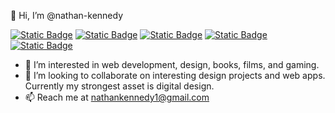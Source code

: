👋 Hi, I’m @nathan-kennedy

<a target="_blank" href="https://twitter.com/Diissiidentt">![Static Badge](https://img.shields.io/badge/x.com-grey?style=plastic&logo=x&logoColor=white&link=https%3A%2F%2Ftwitter.com%2FDiissiidentt)</a>  <a target="_blank" href="https://www.discord.com/users/115246554062782465">![Static Badge](https://img.shields.io/badge/Discord-green?style=plastic&logo=Discord&logoColor=white&link=https%3A%2F%2Fdiscord.com%2Fusers%2F115246554062782465)</a>  <a target="_blank" href="https://www.facebook.com/nate.kennedy.568/">![Static Badge](https://img.shields.io/badge/Facebook-blue?style=plastic&logo=Facebook&logoColor=white&link=https%3A%2F%2Fwww.facebook.com%2Fnate.kennedy.568%2F)</a>  <a target="_blank" href="https://www.goodreads.com/user/show/98099414-nathan">![Static Badge](https://img.shields.io/badge/Goodreads-blue?style=plastic&logo=Goodreads&logoColor=white&link=https%3A%2F%2Fwww.goodreads.com%2Fuser%2Fshow%2F98099414-nathan)</a>  <a target="_blank" href="https://letterboxd.com/Dissident/">![Static Badge](https://img.shields.io/badge/Letterboxd-orange?style=plastic&logo=Letterboxd&logoColor=green&link=https%3A%2F%2Fletterboxd.com%2FDissident%2F)</a>






- 👀 I’m interested in web development, design, books, films, and gaming.
- 💞️ I’m looking to collaborate on interesting design projects and web apps. Currently my strongest asset is digital design.
- 📫 Reach me at nathankennedy1@gmail.com
  

<!---
nathan-kennedy/nathan-kennedy is a ✨ special ✨ repository because its `README.md` (this file) appears on your GitHub profile.
You can click the Preview link to take a look at your changes.
--->
